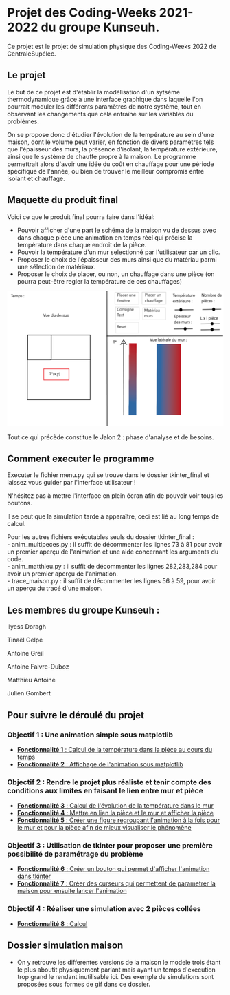 # **Projet des Coding-Weeks 2021-2022 du groupe Kunseuh.**

Ce projet est le projet de simulation physique des Coding-Weeks 2022 de CentraleSupélec.

## **Le projet**

Le but de ce projet est d'établir la modélisation d'un sytsème thermodynamique grâce à une interface graphique dans laquelle l'on pourrait moduler les différents paramètres de notre système, tout en observant les changements que cela entraîne sur les variables du problèmes.

On se propose donc d'étudier l'évolution de la température au sein d'une maison, dont le volume peut varier, en fonction de divers paramètres tels que l'épaisseur des murs, la présence d'isolant, la température extérieure, ainsi que le système de chauffe propre à la maison. Le programme permettrait alors d'avoir une idée du coût en chauffage pour une période spécifique de l'année, ou bien de trouver le meilleur compromis entre isolant et chauffage.

## **Maquette du produit final**

Voici ce que le produit final pourra faire dans l'idéal:

- Pouvoir afficher d'une part le schéma de la maison vu de dessus avec dans chaque pièce une animation en temps réel qui précise la température dans chaque endroit de la pièce.
- Pouvoir la température d'un mur selectionné par l'utilisateur par un clic.
- Proposer le choix de l'épaisseur des murs ainsi que du matériau parmi une sélection de matériaux.
- Proposer le choix de placer, ou non, un chauffage dans une pièce (on pourra peut-être regler la température de ces chauffages)


<img src="organisation_projet/Schema%20projet%20thermodynamiCS.png" alt="drawing" width="600"/>



Tout ce qui précède constitue le Jalon 2 : phase d'analyse et de besoins.

## **Comment executer le programme**

Executer le fichier menu.py qui se trouve dans le dossier tkinter_final et laissez vous guider par l'interface utilisateur ! 

N'hésitez pas à mettre l'interface en plein écran afin de pouvoir voir tous les boutons.

Il se peut que la simulation tarde à apparaître, ceci est lié au long temps de calcul.

Pour les autres fichiers exécutables seuls du dossier tkinter_final :  
    - anim_multipeces.py : il suffit de décommenter les lignes 73 à 81 pour avoir un premier aperçu de l'animation et une aide concernant les arguments du code.  
    - anim_matthieu.py : il suffit de décommenter les lignes 282,283,284 pour avoir un premier aperçu de l'animation.  
    - trace_maison.py : il suffit de décommenter les lignes 56 à 59, pour avoir un aperçu du tracé d'une maison.  
    

## **Les membres du groupe Kunseuh :**

Ilyess Doragh

Tinaël Gelpe 

Antoine Greil

Antoine Faivre-Duboz

Matthieu Antoine

Julien Gombert

## **Pour suivre le déroulé du projet**

### **Objectif 1 : Une animation simple sous matplotlib**
- [**Fonctionnalité 1** : Calcul de la température dans la pièce au cours du temps](jalons_et_fct/fct_1.md)
- [**Fonctionnalité 2** : Affichage de l'animation sous matplotlib](jalons_et_fct/fct_2.md)


### **Objectif 2 : Rendre le projet plus réaliste et tenir compte des conditions aux limites en faisant le lien entre mur et pièce** 
- [**Fonctionnalité 3** : Calcul de l'évolution de la température dans le mur ](jalons_et_fct/fct_3.md)
- [**Fonctionnalité 4** : Mettre en lien la pièce et le mur et afficher la pièce](jalons_et_fct/fct_4.md)
- [**Fonctionnalité 5** : Créer une figure regroupant l'animation à la fois pour le mur et pour la pièce afin de mieux visualiser le phénomène](jalons_et_fct/fct_5.md)


### **Objectif 3 : Utilisation de tkinter pour proposer une première possibilité de paramétrage du problème**

- [**Fonctionnalité 6** : Créer un bouton qui permet d'afficher l'animation dans tkinter ](jalons_et_fct/fct_6.md)
- [**Fonctionnalité 7** :  Créer des curseurs qui permettent de parametrer la maison pour ensuite lancer l'animation](jalons_et_fct/fct_7.md)

### **Objectif 4 : Réaliser une simulation avec 2 pièces collées**

- [**Fonctionnalité 8** : Calcul ](jalons_et_fct/fct_8.md)


## **Dossier simulation maison**

- On y retrouve les differentes versions de la maison le modele trois étant le plus aboutit physiquement parlant mais ayant un temps d'execution trop grand le rendant inutilisable ici. Des exemple de simulations sont proposées sous formes de gif dans ce dossier.


